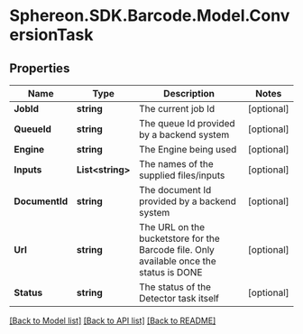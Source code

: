 # Sphereon.SDK.Barcode.Model.ConversionTask
## Properties

Name | Type | Description | Notes
------------ | ------------- | ------------- | -------------
**JobId** | **string** | The current job Id | [optional] 
**QueueId** | **string** | The queue Id provided by a backend system | [optional] 
**Engine** | **string** | The Engine being used | [optional] 
**Inputs** | **List&lt;string&gt;** | The names of the supplied files/inputs | [optional] 
**DocumentId** | **string** | The document Id provided by a backend system | [optional] 
**Url** | **string** | The URL on the bucketstore for the Barcode file. Only available once the status is DONE | [optional] 
**Status** | **string** | The status of the Detector task itself | [optional] 

[[Back to Model list]](../README.md#documentation-for-models) [[Back to API list]](../README.md#documentation-for-api-endpoints) [[Back to README]](../README.md)

